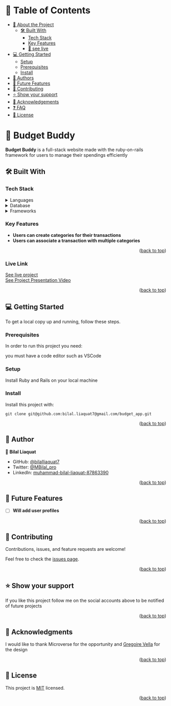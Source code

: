 

# 📗 Table of Contents

- [📖 About the Project](#about-project)
  - [🛠 Built With](#built-with)
    - [Tech Stack](#tech-stack)
    - [Key Features](#key-features)
    - [🚀 see live](#live_link)
- [💻 Getting Started](#getting-started)
  - [Setup](#setup)
  - [Prerequisites](#prerequisites)
  - [Install](#install)
- [👥 Authors](#authors)
- [🔭 Future Features](#future-features)
- [🤝 Contributing](#contributing)
- [⭐️ Show your support](#support)
- [🙏 Acknowledgements](#acknowledgements)
- [❓ FAQ](#faq)
- [📝 License](#license)


# 📖 Budget Buddy <a name="about-project"></a>

**Budget Buddy** is a full-stack website made with the ruby-on-rails framework for users to manage their spendings efficiently

## 🛠 Built With <a name="built-with"></a>

### Tech Stack <a name="tech-stack"></a>

<details>
<summary>Languages</summary>
  <ul>
    <li><a href="https://www.ruby-lang.org/en/">Ruby</a></li>
  </ul>
  <ul>
    <li><a href="https://www.javascript.com/">JavaScript</a></li>
  </ul>
</details>
<details>
<summary>Database</summary>
  <ul>
    <li><a href="https://www.postgresql.org/">PostgreSQL</a></li>
  </ul>
</details>
<details>
<summary>Frameworks</summary>
  <ul>
    <li><a href="https://rubyonrails.org/">Ruby On Rails</a></li>
  </ul>
</details>


### Key Features <a name="key-features"></a>


- **Users can create categories for their transactions**
- **Users can associate a transaction with multiple categories**

<p align="right">(<a href="#readme-top">back to top</a>)</p>

### Live Link <a name="live_link"></a>

<a href="https://budgetbuddy-0lst.onrender.com/">See live project</a><br/>
<a href="https://www.loom.com/share/44581cd8adc04a9d8597e3a3a80ad90b?sid=6d07b3fe-4163-4c9f-aa98-54ba69efecb9">See Project Presentation Video</a>

<p align="right">(<a href="#readme-top">back to top</a>)</p>



## 💻 Getting Started <a name="getting-started"></a>

To get a local copy up and running, follow these steps.

### Prerequisites

In order to run this project you need:

you must have a code editor such as VSCode

### Setup

Install Ruby and Rails on your local machine 

### Install

Install this project with:

```git clone git@github.com:bilal.liaquat7@gmail.com/budget_app.git```

<p align="right">(<a href="#readme-top">back to top</a>)</p>


## 👤 Author <a name="authors"></a>

🧔 **Bilal Liaquat**

- GitHub: [@bilalliaquat7](https://github.com/bilalliaquat7)
- Twitter: [@MBilal_pro](https://twitter.com/MBilal_pro)
- LinkedIn: [muhammad-bilal-liaquat-87863390](https://www.linkedin.com/in/muhammad-bilal-liaquat-87863390/)

<p align="right">(<a href="#readme-top">back to top</a>)</p>


## 🔭 Future Features <a name="future-features"></a>

- [ ] **Will add user profiles**

<p align="right">(<a href="#readme-top">back to top</a>)</p>


## 🤝 Contributing <a name="contributing"></a>

Contributions, issues, and feature requests are welcome!

Feel free to check the [issues page](../../issues/).

<p align="right">(<a href="#readme-top">back to top</a>)</p>

## ⭐️ Show your support <a name="support"></a>

If you like this project follow me on the social accounts above to be notified of future projects

<p align="right">(<a href="#readme-top">back to top</a>)</p>


## 🙏 Acknowledgments <a name="acknowledgements"></a>

I would like to thank Microverse for the opportunity and [Gregoire Vella](https://www.behance.net/gregoirevella) for the design

<p align="right">(<a href="#readme-top">back to top</a>)</p>


## 📝 License <a name="license"></a>

This project is [MIT](./LICENSE) licensed.

<p align="right">(<a href="#readme-top">back to top</a>)</p>
